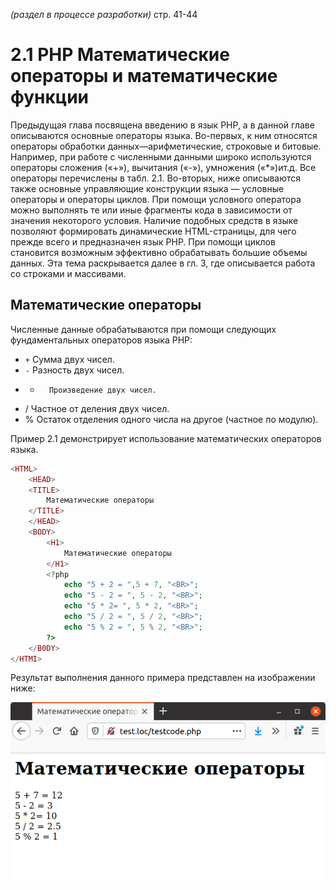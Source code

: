_(раздел в процессе разработки)_
стр. 41-44

# 2.1 PHP Математические операторы и математические функции


Предыдущая глава посвящена введению в язык РНР, а в данной главе описываются
основные операторы языка. Во-первых, к ним относятся операторы 
обработки данных—арифметические, строковые и битовые. Например, при 
работе с численными данными широко используются операторы сложения («+»),
вычитания («-»), умножения («*»)ит.д. Все операторы перечислены в табл. 2.1.
Во-вторых, ниже описываются также основные управляющие конструкции
языка — условные операторы и операторы циклов. При помощи условного 
оператора можно выполнять те или иные фрагменты кода в зависимости от 
значения некоторого условия. Наличие подобных средств в языке позволяют 
формировать динамические HTML-страницы, для чего прежде всего и предназначен
язык РНР. При помощи циклов становится возможным эффективно обрабатывать большие
объемы данных. Эта тема раскрывается далее в гл. 3, где описывается работа со 
строками и массивами.

## Математические операторы

Численные данные обрабатываются при помощи следующих 
фундаментальных операторов языка РНР:

* `+`      Сумма двух чисел.
* `-`       Разность двух чисел.
* *       Произведение двух чисел.
* /       Частное от деления двух чисел.
* %       Остаток отделения одного числа на другое (частное по модулю).

Пример 2.1 демонстрирует использование математических операторов 
языка.

```php
<HTML>
    <HEAD>
    <TITLE>
        Математические операторы
    </TITLE>
    </HEAD>
    <BODY>
        <H1>
            Математические операторы
        </H1>
        <?php
            echo "5 + 2 = ",5 + 7, "<BR>"; 
            echo "5 - 2 = ", 5 - 2, "<BR>";
            echo "5 * 2= ", 5 * 2, "<BR>";
            echo "5 / 2 = ", 5 / 2, "<BR>";
            echo "5 % 2 = ", 5 % 2, "<BR>";
        ?>
    </B0DY>
</HTMI>
```

Результат выполнения данного примера представлен на изображении ниже:

![php математические операторы](images/math_operatos_src1.png)

